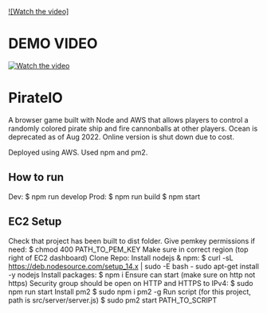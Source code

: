 [![Watch the video]]([https://youtu.be/T-D1KVIuvjA](https://www.youtube.com/watch?v=cn3ZHPAdLyk&ab_channel=EricBollar))
# DEMO VIDEO
[![Watch the video](https://img.youtube.com/vi/cn3ZHPAdLyk&ab_channel=EricBollar/maxresdefault.jpg)](https://youtu.be/cn3ZHPAdLyk&ab_channel=EricBollar)

# PirateIO
A browser game built with Node and AWS that allows players to control a randomly colored pirate ship and fire cannonballs at other players. Ocean is deprecated as of Aug 2022. Online version is shut down due to cost.

Deployed using AWS. Used npm and pm2.

## How to run
Dev: 
$ npm run develop
Prod: 
$ npm run build
$ npm start

## EC2 Setup
Check that project has been built to dist folder.
Give pemkey permissions if need:
$ chmod 400 PATH_TO_PEM_KEY
Make sure in correct region (top right of EC2 dashboard)
Clone Repo:
Install nodejs & npm: 
$ curl -sL https://deb.nodesource.com/setup_14.x | sudo -E bash - 
sudo apt-get install -y nodejs
Install packages:
$ npm i
Ensure can start (make sure on http not https) Security group should be open on HTTP and HTTPS to IPv4:
$ sudo npm run start
Install pm2
$ sudo npm i pm2 -g
Run script (for this project, path is src/server/server.js)
$ sudo pm2 start PATH_TO_SCRIPT
